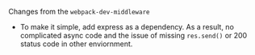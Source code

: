 Changes from the `webpack-dev-middleware`

* To make it simple, add express as a dependency. As a result, no complicated async code and the issue of missing `res.send()` or 200 status code in other enviornment. 